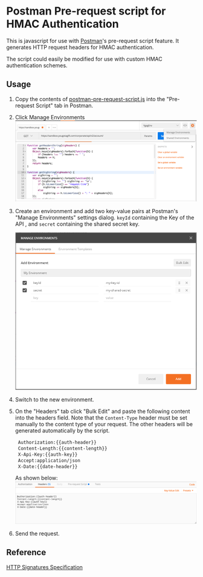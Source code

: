 # Postman Pre-request script for HMAC Authentication
This is javascript for use with [Postman](https://www.getpostman.com/)'s pre-request script feature.
It generates HTTP request headers for HMAC authentication.

The script could easily be modified for use with custom HMAC authentication schemes.

## Usage

1. Copy the contents of [postman-pre-request-script.js](https://github.com/YouGotaGift/docs/blob/master/postman/pre-request-script.js) into the "Pre-request Script" tab in Postman.
2. Click Manage Environments ![Manage Environments](/postman/ManageEnvironment.png?raw=true)
3. Create an environment and add two key-value pairs at Postman's "Manage Environments" settings dialog. `keyId` containing the Key of the API , and `secret` containing the shared secret key.

    ![Manage Environments](/postman/postman-manage-env.png?raw=true)
3. Switch to the new environment.
4. On the "Headers" tab click "Bulk Edit" and paste the following content into the headers field. Note that the `Content-Type` header must be set manually to the content type of your request. The other headers will be generated automatically by the script.

        Authorization:{{auth-header}}
        Content-Length:{{content-length}}
        X-Api-Key:{{auth-key}}
        Accept:application/json
        X-Date:{{date-header}}

    As shown below:
    ![Headers](/postman/Headers.png?raw=true)
5. Send the request. 


## Reference

[HTTP Signatures Specification](https://tools.ietf.org/html/draft-cavage-http-signatures)
